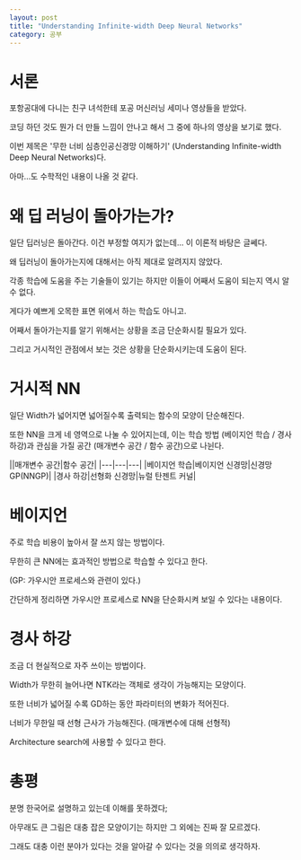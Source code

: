 ```yaml
---
layout: post
title: "Understanding Infinite-width Deep Neural Networks"
category: 공부
---
```


# 서론

포항공대에 다니는 친구 녀석한테 포공 머신러닝 세미나 영상들을 받았다.

코딩 하던 것도 뭔가 더 만들 느낌이 안나고 해서 그 중에 하나의 영상을 보기로 했다.

이번 제목은 '무한 너비 심층인공신경망 이해하기' (Understanding Infinite-width Deep Neural Networks)다.

아마...도 수학적인 내용이 나올 것 같다.

# 왜 딥 러닝이 돌아가는가?

일단 딥러닝은 돌아간다. 이건 부정할 여지가 없는데... 이 이론적 바탕은 글쎄다.

왜 딥러닝이 돌아가는지에 대해서는 아직 제대로 알려지지 않았다.

각종 학습에 도움을 주는 기술들이 있기는 하지만 이들이 어째서 도움이 되는지 역시 알 수 없다.

게다가 예쁘게 오목한 표면 위에서 하는 학습도 아니고.

어째서 돌아가는지를 알기 위해서는 상황을 조금 단순화시킬 필요가 있다.

그리고 거시적인 관점에서 보는 것은 상황을 단순화시키는데 도움이 된다.

# 거시적 NN

일단 Width가 넓어지면 넓어질수록 출력되는 함수의 모양이 단순해진다.

또한 NN을 크게 네 영역으로 나눌 수 있어지는데, 이는 학습 방법 (베이지언 학습 / 경사 하강)과 관심을 가질 공간 (매개변수 공간 / 함수 공간)으로 나뉜다.

|\|매개변수 공간|함수 공간|
|---|---|---|
|베이지언 학습|베이지언 신경망|신경망 GP(NNGP)|
|경사 하강|선형화 신경망|뉴럴 탄젠트 커널|

# 베이지언

주로 학습 비용이 높아서 잘 쓰지 않는 방법이다.

무한히 큰 NN에는 효과적인 방법으로 학습할 수 있다고 한다.

(GP: 가우시안 프로세스와 관련이 있다.)

간단하게 정리하면 가우시안 프로세스로 NN을 단순화시켜 보일 수 있다는 내용이다.

# 경사 하강

조금 더 현실적으로 자주 쓰이는 방법이다.

Width가 무한히 늘어나면 NTK라는 객체로 생각이 가능해지는 모양이다.

또한 너비가 넓어질 수록 GD하는 동안 파라미터의 변화가 적어진다.

너비가 무한일 때 선형 근사가 가능해진다. (매개변수에 대해 선형적)

Architecture search에 사용할 수 있다고 한다.

# 총평

분명 한국어로 설명하고 있는데 이해를 못하겠다;

아무래도 큰 그림은 대충 잡은 모양이기는 하지만 그 외에는 진짜 잘 모르겠다.

그래도 대충 이런 분야가 있다는 것을 알아갈 수 있다는 것을 의의로 생각하자.
